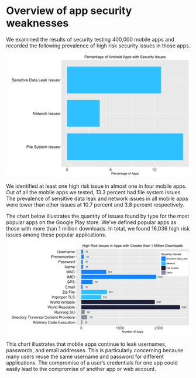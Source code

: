# Overview of app security weaknesses

We examined the results of security testing 400,000 mobile apps and recorded the following prevalence of high risk security issues in those apps.

![](03_Overview.png)

We identified at least one high risk issue in almost one in four mobile apps. Out of all the mobile apps we tested, 13.3 percent had file system issues. The prevalence of sensitive data leak and network issues in all mobile apps were lower than other issues at 10.7 percent and 3.8 percent respectively.

The chart below illustrates the quantity of issues found by type for the most popular apps on the Google Play store. We’ve defined popular apps as those with more than 1 million downloads. In total, we found 16,036 high risk issues among these popular applications.

![](1MillionApps-3.png)

This chart illustrates that mobile apps continue to leak usernames, passwords, and email addresses. This is particularly concerning because many users reuse the same username and password for different applications. The compromise of a user’s credentials for one app could easily lead to the compromise of another app or web account.